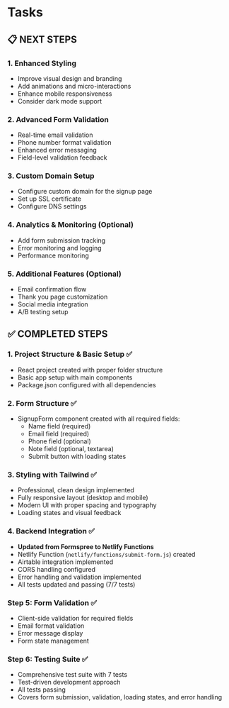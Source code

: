 
# Tasks

## 📋 NEXT STEPS

### 1. Enhanced Styling
- Improve visual design and branding
- Add animations and micro-interactions
- Enhance mobile responsiveness
- Consider dark mode support

### 2. Advanced Form Validation
- Real-time email validation
- Phone number format validation
- Enhanced error messaging
- Field-level validation feedback

### 3. Custom Domain Setup
- Configure custom domain for the signup page
- Set up SSL certificate
- Configure DNS settings

### 4. Analytics & Monitoring (Optional)
- Add form submission tracking
- Error monitoring and logging
- Performance monitoring

### 5. Additional Features (Optional)
- Email confirmation flow
- Thank you page customization
- Social media integration
- A/B testing setup

## ✅ COMPLETED STEPS

### 1. Project Structure & Basic Setup ✅
- React project created with proper folder structure
- Basic app setup with main components
- Package.json configured with all dependencies

### 2. Form Structure ✅ 
- SignupForm component created with all required fields:
  - Name field (required)
  - Email field (required) 
  - Phone field (optional)
  - Note field (optional, textarea)
  - Submit button with loading states

### 3. Styling with Tailwind ✅
- Professional, clean design implemented
- Fully responsive layout (desktop and mobile)
- Modern UI with proper spacing and typography
- Loading states and visual feedback

### 4. Backend Integration ✅
- **Updated from Formspree to Netlify Functions**
- Netlify Function (`netlify/functions/submit-form.js`) created
- Airtable integration implemented
- CORS handling configured
- Error handling and validation implemented
- All tests updated and passing (7/7 tests)

### Step 5: Form Validation ✅
- Client-side validation for required fields
- Email format validation
- Error message display
- Form state management

### Step 6: Testing Suite ✅
- Comprehensive test suite with 7 tests
- Test-driven development approach
- All tests passing
- Covers form submission, validation, loading states, and error handling